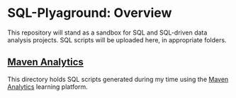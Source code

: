 # SQL-Plyaground: Overview

This repository will stand as a sandbox for SQL and SQL-driven data analysis projects. SQL scripts will be uploaded here, in appropriate folders.

## [Maven Analytics][1]
This directory holds SQL scripts generated during my time using the [Maven Analytics][2] learning platform.

[1]:	https://github.com/SquidwardSama/SQL-Playground/tree/main/Maven%20Analytics
[2]:	https://www.mavenanalytics.io/